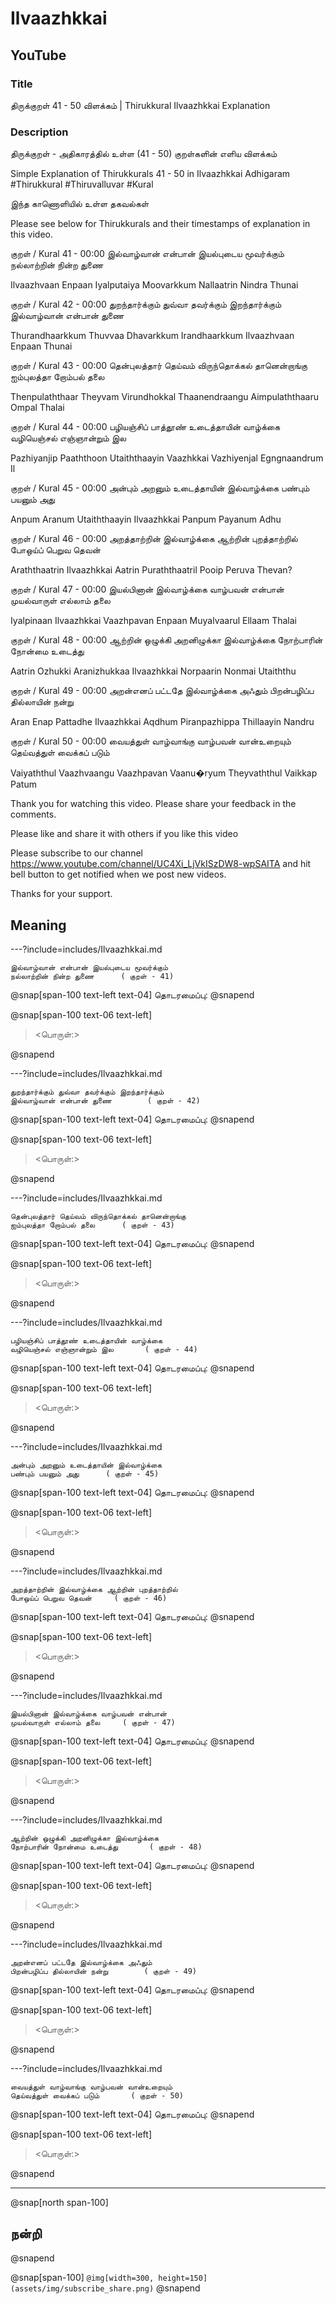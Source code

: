 # Ilvaazhkkai 

## YouTube 

### Title 

திருக்குறள் 41 - 50 <ADHIGARAM> விளக்கம்  | Thirukkural Ilvaazhkkai Explanation  

### Description 

திருக்குறள்  - <ADHIGARAM> அதிகாரத்தில் உள்ள (41 - 50) குறள்களின் எளிய  விளக்கம்  

Simple Explanation of Thirukkurals 41 - 50 in Ilvaazhkkai Adhigaram #Thirukkural #Thiruvalluvar #Kural  

இந்த காணொளியில் உள்ள தகவல்கள் 

<THUMBNAIL POINTS> 

Please see below for Thirukkurals  and their timestamps of explanation in this video. 

குறள் / Kural 41 - 00:00 
இல்வாழ்வான் என்பான் இயல்புடைய மூவர்க்கும்
நல்லாற்றின் நின்ற துணை		

Ilvaazhvaan Enpaan  Iyalputaiya  Moovarkkum
Nallaatrin  Nindra  Thunai 		

குறள் / Kural 42 - 00:00 
துறந்தார்க்கும் துவ்வா தவர்க்கும் இறந்தார்க்கும்
இல்வாழ்வான் என்பான் துணை		

Thurandhaarkkum Thuvvaa  Dhavarkkum  Irandhaarkkum
Ilvaazhvaan  Enpaan  Thunai 		

குறள் / Kural 43 - 00:00 
தென்புலத்தார் தெய்வம் விருந்தொக்கல் தானென்றாங்கு
ஐம்புலத்தா றோம்பல் தலை		

Thenpulaththaar Theyvam  Virundhokkal  Thaanendraangu
Aimpulaththaaru  Ompal  Thalai 		

குறள் / Kural 44 - 00:00 
பழியஞ்சிப் பாத்தூண் உடைத்தாயின் வாழ்க்கை
வழியெஞ்சல் எஞ்ஞான்றும் இல		

Pazhiyanjip Paaththoon  Utaiththaayin  Vaazhkkai
Vazhiyenjal  Egngnaandrum  Il 		

குறள் / Kural 45 - 00:00 
அன்பும் அறனும் உடைத்தாயின் இல்வாழ்க்கை
பண்பும் பயனும் அது		

Anpum Aranum  Utaiththaayin  Ilvaazhkkai
Panpum  Payanum  Adhu 		

குறள் / Kural 46 - 00:00 
அறத்தாற்றின் இல்வாழ்க்கை ஆற்றின் புறத்தாற்றில்
போஒய்ப் பெறுவ தெவன்		

Araththaatrin Ilvaazhkkai  Aatrin  Puraththaatril
Pooip  Peruva  Thevan? 		

குறள் / Kural 47 - 00:00 
இயல்பினான் இல்வாழ்க்கை வாழ்பவன் என்பான்
முயல்வாருள் எல்லாம் தலை		

Iyalpinaan Ilvaazhkkai  Vaazhpavan  Enpaan
Muyalvaarul  Ellaam  Thalai 		

குறள் / Kural 48 - 00:00 
ஆற்றின் ஒழுக்கி அறனிழுக்கா இல்வாழ்க்கை
நோற்பாரின் நோன்மை உடைத்து		

Aatrin Ozhukki  Aranizhukkaa  Ilvaazhkkai
Norpaarin  Nonmai  Utaiththu 		

குறள் / Kural 49 - 00:00 
அறன்எனப் பட்டதே இல்வாழ்க்கை அஃதும்
பிறன்பழிப்ப தில்லாயின் நன்று		

Aran Enap  Pattadhe  Ilvaazhkkai  Aqdhum
Piranpazhippa  Thillaayin  Nandru 		

குறள் / Kural 50 - 00:00 
வையத்துள் வாழ்வாங்கு வாழ்பவன் வான்உறையும்
தெய்வத்துள் வைக்கப் படும்		

Vaiyaththul Vaazhvaangu  Vaazhpavan  Vaanu�ryum
Theyvaththul  Vaikkap  Patum 		



Thank you for watching this video. Please share your feedback in the comments. 

Please like and share it with others if you like this video 

Please subscribe to our channel https://www.youtube.com/channel/UC4Xi_LjVkISzDW8-wpSAITA and hit bell button to get notified when we post new videos. 

Thanks for your support. 

## Meaning 

---?include=includes/Ilvaazhkkai.md 

```
இல்வாழ்வான் என்பான் இயல்புடைய மூவர்க்கும்
நல்லாற்றின் நின்ற துணை		( குறள் - 41)
```
@snap[span-100 text-left text-04]
தொடரமைப்பு:  <TODO> 
@snapend

@snap[span-100 text-06 text-left]
> <பொருள்:>

@snapend


---?include=includes/Ilvaazhkkai.md 

```
துறந்தார்க்கும் துவ்வா தவர்க்கும் இறந்தார்க்கும்
இல்வாழ்வான் என்பான் துணை		( குறள் - 42)
```
@snap[span-100 text-left text-04]
தொடரமைப்பு:  <TODO> 
@snapend

@snap[span-100 text-06 text-left]
> <பொருள்:>

@snapend


---?include=includes/Ilvaazhkkai.md 

```
தென்புலத்தார் தெய்வம் விருந்தொக்கல் தானென்றாங்கு
ஐம்புலத்தா றோம்பல் தலை		( குறள் - 43)
```
@snap[span-100 text-left text-04]
தொடரமைப்பு:  <TODO> 
@snapend

@snap[span-100 text-06 text-left]
> <பொருள்:>

@snapend


---?include=includes/Ilvaazhkkai.md 

```
பழியஞ்சிப் பாத்தூண் உடைத்தாயின் வாழ்க்கை
வழியெஞ்சல் எஞ்ஞான்றும் இல		( குறள் - 44)
```
@snap[span-100 text-left text-04]
தொடரமைப்பு:  <TODO> 
@snapend

@snap[span-100 text-06 text-left]
> <பொருள்:>

@snapend


---?include=includes/Ilvaazhkkai.md 

```
அன்பும் அறனும் உடைத்தாயின் இல்வாழ்க்கை
பண்பும் பயனும் அது		( குறள் - 45)
```
@snap[span-100 text-left text-04]
தொடரமைப்பு:  <TODO> 
@snapend

@snap[span-100 text-06 text-left]
> <பொருள்:>

@snapend


---?include=includes/Ilvaazhkkai.md 

```
அறத்தாற்றின் இல்வாழ்க்கை ஆற்றின் புறத்தாற்றில்
போஒய்ப் பெறுவ தெவன்		( குறள் - 46)
```
@snap[span-100 text-left text-04]
தொடரமைப்பு:  <TODO> 
@snapend

@snap[span-100 text-06 text-left]
> <பொருள்:>

@snapend


---?include=includes/Ilvaazhkkai.md 

```
இயல்பினான் இல்வாழ்க்கை வாழ்பவன் என்பான்
முயல்வாருள் எல்லாம் தலை		( குறள் - 47)
```
@snap[span-100 text-left text-04]
தொடரமைப்பு:  <TODO> 
@snapend

@snap[span-100 text-06 text-left]
> <பொருள்:>

@snapend


---?include=includes/Ilvaazhkkai.md 

```
ஆற்றின் ஒழுக்கி அறனிழுக்கா இல்வாழ்க்கை
நோற்பாரின் நோன்மை உடைத்து		( குறள் - 48)
```
@snap[span-100 text-left text-04]
தொடரமைப்பு:  <TODO> 
@snapend

@snap[span-100 text-06 text-left]
> <பொருள்:>

@snapend


---?include=includes/Ilvaazhkkai.md 

```
அறன்எனப் பட்டதே இல்வாழ்க்கை அஃதும்
பிறன்பழிப்ப தில்லாயின் நன்று		( குறள் - 49)
```
@snap[span-100 text-left text-04]
தொடரமைப்பு:  <TODO> 
@snapend

@snap[span-100 text-06 text-left]
> <பொருள்:>

@snapend


---?include=includes/Ilvaazhkkai.md 

```
வையத்துள் வாழ்வாங்கு வாழ்பவன் வான்உறையும்
தெய்வத்துள் வைக்கப் படும்		( குறள் - 50)
```
@snap[span-100 text-left text-04]
தொடரமைப்பு:  <TODO> 
@snapend

@snap[span-100 text-06 text-left]
> <பொருள்:>

@snapend


--- 

@snap[north span-100]
## நன்றி 
@snapend 

@snap[span-100]
`@img[width=300, height=150](assets/img/subscribe_share.png)`
@snapend 


